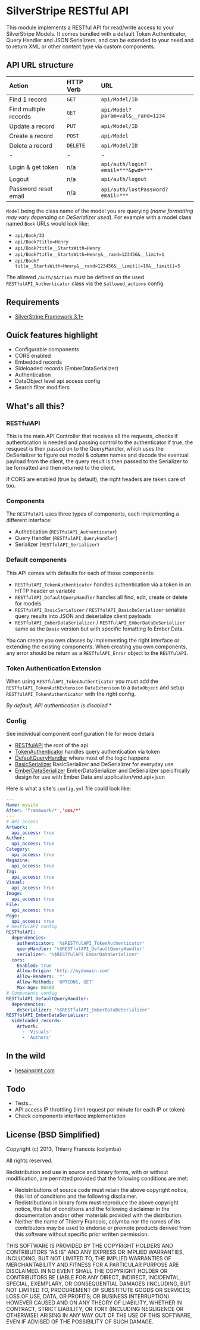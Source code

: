 # SilverStripe RESTful API

This module implements a RESTful API for read/write access to your SilverStripe Models. It comes bundled with a default Token Authenticator, Query Handler and JSON Serializers, and can be extended to your need and to return XML or other content type via custom components.


## API URL structure

| Action                | HTTP Verb | URL                                     |
| :-------------------- | :-------- | :-------------------------------------- |
| Find 1 record         | `GET`     | `api/Model/ID`                          |
| Find multiple records | `GET`     | `api/Model?param=val&__rand=1234`       |
| Update a record       | `PUT`     | `api/Model/ID`                          |
| Create a record       | `POST`    | `api/Model`                             |
| Delete a record       | `DELETE`  | `api/Model/ID`                          |
| -                     | -         | -                                       |
| Login & get token     | n/a       | `api/auth/login?email=***&pwd=***`      |
| Logout                | n/a       | `api/auth/logout`                       |
| Password reset email  | n/a       | `api/auth/lostPassword?email=***`       |

`Model` being the class name of the model you are querying (*name formatting may vary depending on DeSerializer used*). For example with a model class named `Book` URLs would look like:
* `api/Book/33`
* `api/Book?title=Henry`
* `api/Book?title__StartsWith=Henry`
* `api/Book?title__StartsWith=Henry&__rand=123456&__limit=1`
* `api/Book?title__StartsWith=Henry&__rand=123456&__limit[]=10&__limit[]=5`

The allowed `/auth/$Action` must be defined on the used `RESTfulAPI_Authenticator` class via the `$allowed_actions` config.


## Requirements
* [SilverStripe Framework 3.1+](https://github.com/silverstripe/silverstripe-framework)


## Quick features highlight
* Configurable components
* CORS enabled
* Embedded records
* Sideloaded records (EmberDataSerializer)
* Authentication
* DataObject level api access config
* Search filter modifiers


## What's all this?
### RESTfulAPI
This is the main API Controller that receives all the requests, checks if authentication is needed and passing control to the authenticator if true, the resquest is then passed on to the QueryHandler, which uses the DeSerializer to figure out model & column names and decode the eventual payload from the client, the query result is then passed to the Serializer to be formatted and then returned to the client.

If CORS are enabled (true by default), the right headers are taken care of too.


### Components
The `RESTfulAPI` uses three types of components, each implementing a different interface:
* Authetication (`RESTfulAPI_Authenticator`)
* Query Handler (`RESTfulAPI_QueryHandler`)
* Serializer (`RESTfulAPI_Serializer`)


### Default components
This API comes with defaults for each of those components:
* `RESTfulAPI_TokenAuthenticator` handles authentication via a token in an HTTP header or variable
* `RESTfulAPI_DefaultQueryHandler` handles all find, edit, create or delete for models
* `RESTfulAPI_BasicSerializer` / `RESTfulAPI_BasicDeSerializer` serialize query results into JSON and deserialize client payloads
* `RESTfulAPI_EmberDataSerializer` / `RESTfulAPI_EmberDataDeSerializer` same as the `Basic` version but with specific fomatting fo Ember Data.

You can create you own classes by implementing the right interface or extending the existing components. When creating you own components, any error should be return as a `RESTfulAPI_Error` object to the `RESTfulAPI`.


### Token Authentication Extension
When using `RESTfulAPI_TokenAuthenticator` you must add the `RESTfulAPI_TokenAuthExtension` `DataExtension` to a `DataObject` and setup `RESTfulAPI_TokenAuthenticator` with the right config.

*By default, API authentication is disabled.**


### Config
See individual component configuration file for mode details
* [RESTfulAPI](doc/RESTfulAPI.md) the root of the api
* [TokenAuthenticator](doc/TokenAuthenticator.md) handles query authentication via token
* [DefaultQueryHandler](doc/DefaultQueryHandler.md) where most of the logic happens
* [BasicSerializer](doc/BasicSerializer.md) BasicSerializer and DeSerializer for everyday use
* [EmberDataSerializer](doc/EmberDataSerializer.md) EmberDataSerializer and DeSerializer speicifrcally design for use with Ember Data and application/vnd.api+json

Here is what a site's `config.yml` file could look like:
```yaml
---
Name: mysite
After: 'framework/*','cms/*'
---
# API access
Artwork:
  api_access: true
Author:
  api_access: true
Category:
  api_access: true
Magazine:
  api_access: true
Tag:
  api_access: true
Visual:
  api_access: true
Image:
  api_access: true
File:
  api_access: true
Page:
  api_access: true
# RestfulAPI config
RESTfulAPI:
  dependencies:
    authenticator: '%$RESTfulAPI_TokenAuthenticator'
    queryHandler: '%$RESTfulAPI_DefaultQueryHandler'
    serializer: '%$RESTfulAPI_EmberDataSerializer'
  cors:
    Enabled: true
    Allow-Origin: 'http://mydomain.com'
    Allow-Headers: '*'
    Allow-Methods: 'OPTIONS, GET'
    Max-Age: 86400
# Components config
RESTfulAPI_DefaultQueryHandler:
  dependencies:
    deSerializer: '%$RESTfulAPI_EmberDataDeSerializer'
RESTfulAPI_EmberDataSerializer:
  sideloaded_records:
    Artwork:
      - 'Visuals'
      - 'Authors'
```


## In the wild
* [hesainprint.com](http://hesainprint.com)


## Todo
* Tests...
* API access IP throttling (limit request per minute for each IP or token)
* Check components interface implementation 


## License (BSD Simplified)

Copyright (c) 2013, Thierry Francois (colymba)

All rights reserved.

Redistribution and use in source and binary forms, with or without modification, are permitted provided that the following conditions are met:

 * Redistributions of source code must retain the above copyright notice, this list of conditions and the following disclaimer.
 * Redistributions in binary form must reproduce the above copyright notice, this list of conditions and the following disclaimer in the documentation and/or other materials provided with the distribution.
 * Neither the name of Thierry Francois, colymba nor the names of its contributors may be used to endorse or promote products derived from this software without specific prior written permission.
 
THIS SOFTWARE IS PROVIDED BY THE COPYRIGHT HOLDERS AND CONTRIBUTORS "AS IS" AND ANY EXPRESS OR IMPLIED WARRANTIES, INCLUDING, BUT NOT LIMITED TO, THE IMPLIED WARRANTIES OF MERCHANTABILITY AND FITNESS FOR A PARTICULAR PURPOSE ARE DISCLAIMED. IN NO EVENT SHALL THE COPYRIGHT HOLDER OR CONTRIBUTORS BE LIABLE FOR ANY DIRECT, INDIRECT, INCIDENTAL, SPECIAL, EXEMPLARY, OR CONSEQUENTIAL DAMAGES (INCLUDING, BUT NOT LIMITED TO, PROCUREMENT OF SUBSTITUTE GOODS OR SERVICES; LOSS OF USE, DATA, OR PROFITS; OR BUSINESS INTERRUPTION) HOWEVER CAUSED AND ON ANY THEORY OF LIABILITY, WHETHER IN CONTRACT, STRICT LIABILITY, OR TORT (INCLUDING NEGLIGENCE OR OTHERWISE) ARISING IN ANY WAY OUT OF THE USE OF THIS SOFTWARE, EVEN IF ADVISED OF THE POSSIBILITY OF SUCH DAMAGE.
